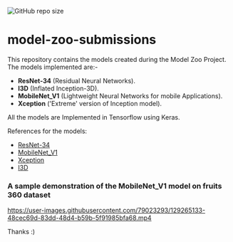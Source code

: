 
![GitHub repo size](https://img.shields.io/github/repo-size/Rajarshi1001/model-zoo-submissions?style=flat-square)

# model-zoo-submissions
This repository contains the models created during the Model Zoo Project.
The models implemented are:-
* __ResNet-34__ (Residual Neural Networks).
* __I3D__ (Inflated Inception-3D).
* __MobileNet_V1__ (Lightweight Neural Networks for mobile Applications).
* __Xception__ ('Extreme' version of Inception model).

All the models are Implemented in Tensorflow using Keras.

References for the models:
* [ResNet-34](https://arxiv.org/pdf/1512.03385.pdf)
* [MobileNet_V1](https://arxiv.org/pdf/1704.04861.pdf)
* [Xception](https://arxiv.org/pdf/1610.02357.pdf)
* [I3D](https://arxiv.org/pdf/1705.07750.pdf)

### A sample demonstration of the MobileNet_V1 model on fruits 360 dataset



https://user-images.githubusercontent.com/79023293/129265133-48cec69d-83dd-48d4-b59b-5f91985bfa68.mp4



Thanks :)

